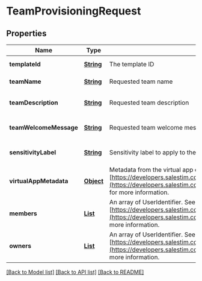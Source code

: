 # TeamProvisioningRequest
## Properties

Name | Type | Description | Notes
------------ | ------------- | ------------- | -------------
**templateId** | [**String**](string.md) | The template ID | [default to null]
**teamName** | [**String**](string.md) | Requested team name | [default to null]
**teamDescription** | [**String**](string.md) | Requested team description | [optional] [default to null]
**teamWelcomeMessage** | [**String**](string.md) | Requested team welcome message | [optional] [default to null]
**sensitivityLabel** | [**String**](string.md) | Sensitivity label to apply to the generated team and its underlying group | [optional] [default to null]
**virtualAppMetadata** | [**Object**](.md) | Metadata from the virtual app client as a JSON object. See [https://developers.salestim.com/api/reference/Models/VirtualAppMetadata](https://developers.salestim.com/api/reference/Models/VirtualAppMetadata) for more information. | [optional] [default to null]
**members** | [**List**](UserIdentifier.md) | An array of UserIdentifier. See [https://developers.salestim.com/api/reference/Models/UserIdentifier](https://developers.salestim.com/api/reference/Models/UserIdentifier) for more information. | [optional] [default to null]
**owners** | [**List**](UserIdentifier.md) | An array of UserIdentifier. See [https://developers.salestim.com/api/reference/Models/UserIdentifier](https://developers.salestim.com/api/reference/Models/UserIdentifier) for more information. | [optional] [default to null]

[[Back to Model list]](../README.md#documentation-for-models) [[Back to API list]](../README.md#documentation-for-api-endpoints) [[Back to README]](../README.md)

